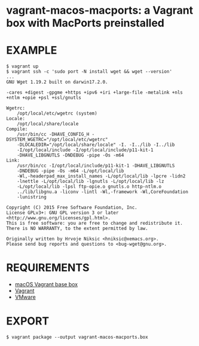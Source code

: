 # vagrant-macos-macports: a Vagrant box with MacPorts preinstalled

# EXAMPLE

```console
$ vagrant up
$ vagrant ssh -c 'sudo port -N install wget && wget --version'
...
GNU Wget 1.19.2 built on darwin17.2.0.

-cares +digest -gpgme +https +ipv6 +iri +large-file -metalink +nls
+ntlm +opie +psl +ssl/gnutls

Wgetrc:
    /opt/local/etc/wgetrc (system)
Locale:
    /opt/local/share/locale
Compile:
    /usr/bin/cc -DHAVE_CONFIG_H -DSYSTEM_WGETRC="/opt/local/etc/wgetrc"
    -DLOCALEDIR="/opt/local/share/locale" -I. -I../lib -I../lib
    -I/opt/local/include -I/opt/local/include/p11-kit-1
    -DHAVE_LIBGNUTLS -DNDEBUG -pipe -Os -m64
Link:
    /usr/bin/cc -I/opt/local/include/p11-kit-1 -DHAVE_LIBGNUTLS
    -DNDEBUG -pipe -Os -m64 -L/opt/local/lib
    -Wl,-headerpad_max_install_names -L/opt/local/lib -lpcre -lidn2
    -lnettle -L/opt/local/lib -lgnutls -L/opt/local/lib -lz
    -L/opt/local/lib -lpsl ftp-opie.o gnutls.o http-ntlm.o
    ../lib/libgnu.a -liconv -lintl -Wl,-framework -Wl,CoreFoundation
    -lunistring

Copyright (C) 2015 Free Software Foundation, Inc.
License GPLv3+: GNU GPL version 3 or later
<http://www.gnu.org/licenses/gpl.html>.
This is free software: you are free to change and redistribute it.
There is NO WARRANTY, to the extent permitted by law.

Originally written by Hrvoje Niksic <hniksic@xemacs.org>.
Please send bug reports and questions to <bug-wget@gnu.org>.
```

# REQUIREMENTS

* [macOS Vagrant base box](https://github.com/mcandre/packer-templates/tree/master/macos)
* [Vagrant](https://www.vagrantup.com)
* [VMware](https://www.vmware.com)

# EXPORT

```console
$ vagrant package --output vagrant-macos-macports.box
```
